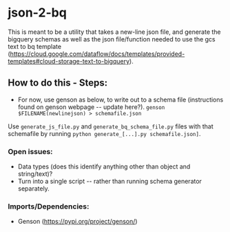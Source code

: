 # json-2-bq

This is meant to be a utility that takes a new-line json file, and generate the bigquery schemas as well as the json file/function needed to use the gcs text to bq template (https://cloud.google.com/dataflow/docs/templates/provided-templates#cloud-storage-text-to-bigquery).

## How to do this - Steps:
* For now, use genson as below, to write out to a schema file (instructions found on genson webpage -- update here?).
`genson $FILENAME(newlinejson) > schemafile.json`

Use  `generate_js_file.py` and `generate_bq_schema_file.py` files with that schemafile by running `python generate_[...].py schemafile.json]`.

### Open issues:
* Data types (does this identify anything other than object and string/text)?
* Turn into a single script -- rather than running schema generator separately.  

### Imports/Dependencies:
* Genson (https://pypi.org/project/genson/)

